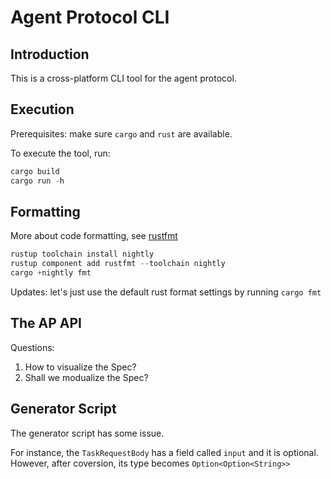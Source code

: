 # Agent Protocol CLI

## Introduction

This is a cross-platform CLI tool for the agent protocol.

## Execution

Prerequisites: make sure `cargo` and `rust` are available.

To execute the tool, run:

```rust
cargo build
cargo run -h
```

## Formatting

More about code formatting, see [rustfmt](https://github.com/rust-lang/rustfmt)

```rust
rustup toolchain install nightly
rustup component add rustfmt --toolchain nightly
cargo +nightly fmt
```

Updates: let's just use the default rust format settings by running `cargo fmt`

## The AP API

Questions:
1. How to visualize the Spec?
1. Shall we modualize the Spec?

## Generator Script

The generator script has some issue. 

For instance, the `TaskRequestBody` has a field called `input` and it is optional.
However, after coversion, its type becomes `Option<Option<String>>`